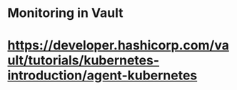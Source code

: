 # Monitoring in Vault

# https://developer.hashicorp.com/vault/tutorials/kubernetes-introduction/agent-kubernetes